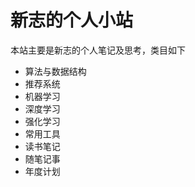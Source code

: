 # 新志的个人小站

本站主要是新志的个人笔记及思考，类目如下
  - 算法与数据结构
  - 推荐系统
  - 机器学习
  - 深度学习
  - 强化学习
  - 常用工具
  - 读书笔记
  - 随笔记事
  - 年度计划

